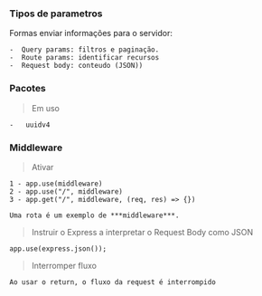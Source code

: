 ### Tipos de parametros

Formas enviar informações para o servidor:
```
-  Query params: filtros e paginação.
-  Route params: identificar recursos
-  Request body: conteudo (JSON))
```

### Pacotes

> Em uso
```
-   uuidv4
```

### Middleware

> Ativar

```
1 - app.use(middleware)
2 - app.use("/", middleware)
3 - app.get("/", middleware, (req, res) => {})

Uma rota é um exemplo de ***middleware***.
```

> Instruir o Express a interpretar o Request Body como JSON
```
app.use(express.json());
```

> Interromper fluxo
```
Ao usar o return, o fluxo da request é interrompido
```